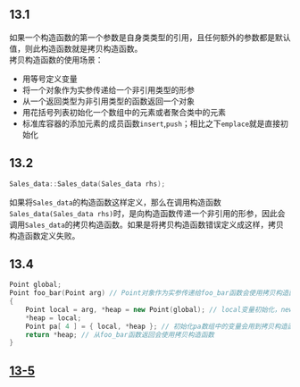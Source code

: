 ## 13.1
如果一个构造函数的第一个参数是自身类类型的引用，且任何额外的参数都是默认值，则此构造函数就是拷贝构造函数。   
拷贝构造函数的使用场景：
* 用等号定义变量
* 将一个对象作为实参传递给一个非引用类型的形参
* 从一个返回类型为非引用类型的函数返回一个对象
* 用花括号列表初始化一个数组中的元素或者聚合类中的元素
* 标准库容器的添加元素的成员函数`insert`,`push`；相比之下`emplace`就是直接初始化

## 13.2
```cpp
Sales_data::Sales_data(Sales_data rhs);
```
如果将`Sales_data`的构造函数这样定义，那么在调用构造函数`Sales_data(Sales_data rhs)`时，是向构造函数传递一个非引用的形参，因此会调用`Sales_data`的拷贝构造函数。如果是将拷贝构造函数错误定义成这样，拷贝构造函数定义失败。

## 13.4
```cpp
Point global;
Point foo_bar(Point arg) // Point对象作为实参传递给foo_bar函数会使用拷贝构造函数
{
    Point local = arg, *heap = new Point(global); // local变量初始化，new Point也会用到拷贝构造函数
    *heap = local;
    Point pa[ 4 ] = { local, *heap }; // 初始化pa数组中的变量会用到拷贝构造函数
    return *heap; // 从foo_bar函数返回会使用拷贝构造函数
}
```

## [13-5](ex13-5.h)